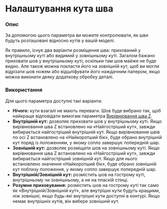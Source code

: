 Налаштування кута шва
====

### **Опис**

За допомогою цього параметра ви можете контролювати, як шви будуть розташовані відносно кутів у вашій моделі.

Як правило, існує два варіанти розміщення шва: прихований у внутрішньому куті або видимий у зовнішньому куті. Загалом бажано приховати шов у внутрішньому куті, оскільки там шов майже не буде видно. Але також можна покласти його на зовнішній кут, щоб ви могли відрізати шов ножем або відшліфувати його наждачним папером, якщо можна виконати деяку додаткову обробку деталі.

### **Використання**

Для цього параметра доступні такі варіанти:

* **Нічого:** кути взагалі не мають переваги. Шов буде вибрано так, щоб найкраще відповідати вимогам параметра [Вирівнювання шва Z](z_seam_type.md).
* **Внутрішній кут:** дозволяє приховати шов у внутрішньому куті. Якщо вирівнювання шва Z встановлено на «Найгостріший кут», завжди вибирається найгостріший внутрішній кут. Якщо вирівнювання швів по осі Z встановлено на «Найкоротший бік», буде обрано внутрішній кут поряд із положенням, у якому сопло завершує попередній шар.
* **Зовнішній кут:** дозволяє розміщати шов на зовнішньому куті. Якщо вирівнювання шва Z встановлено на «Найгостріший кут», завжди вибирається найгостріший зовнішній кут. Якщо для нього встановлено значення «Найкоротший бік», буде обрано зовнішній кут поблизу положення, у якому сопло завершує попередній шар.
* **Внутрішній/Зовнішній кут:** розмістить шов на гострому куті, внутрішньому чи зовнішньому, а не на пласкій стінці.
* **Розумне приховування:** розмістить шов на гострому куті так само як «Внутрішній/Зовнішній кут», але внутрішні кути будуть кращими, ніж зовнішні, якщо будь-які внутрішні кути доступні в контурі. Якщо немає внутрішніх кутів, він вибере зовнішній кут.
